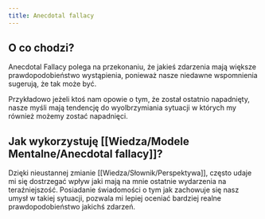 ```yaml
---
title: Anecdotal fallacy
---
```


 ## O co chodzi? 
 Anecdotal Fallacy polega na przekonaniu, że jakieś zdarzenia mają większe prawdopodobieństwo wystąpienia, ponieważ nasze niedawne wspomnienia sugerują, że tak może być. 

 Przykładowo jeżeli ktoś nam opowie o tym, że został ostatnio napadnięty, nasze myśli mają tendencję do wyolbrzymiania sytuacji w których my również możemy zostać napadnięci. 

 ## Jak wykorzystuję [[Wiedza/Modele Mentalne/Anecdotal fallacy]]?
 Dzięki nieustannej zmianie [[Wiedza/Słownik/Perspektywa]], często udaje mi się dostrzegać wpływ jaki mają na mnie ostatnie wydarzenia na teraźniejszość. Posiadanie świadomości o tym jak zachowuje się nasz umysł w takiej sytuacji, pozwala mi lepiej oceniać bardziej realne prawdopodobieństwo jakichś zdarzeń.
 